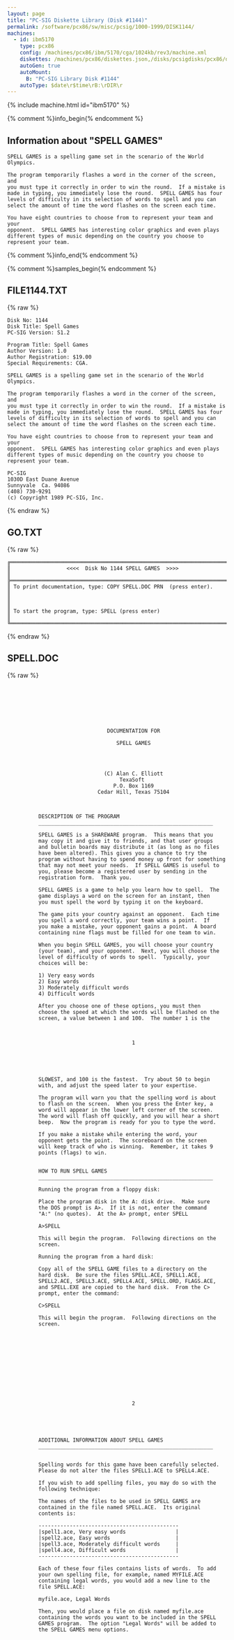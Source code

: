 ```yaml
---
layout: page
title: "PC-SIG Diskette Library (Disk #1144)"
permalink: /software/pcx86/sw/misc/pcsig/1000-1999/DISK1144/
machines:
  - id: ibm5170
    type: pcx86
    config: /machines/pcx86/ibm/5170/cga/1024kb/rev3/machine.xml
    diskettes: /machines/pcx86/diskettes.json,/disks/pcsigdisks/pcx86/diskettes.json
    autoGen: true
    autoMount:
      B: "PC-SIG Library Disk #1144"
    autoType: $date\r$time\rB:\rDIR\r
---
```


{% include machine.html id="ibm5170" %}

{% comment %}info_begin{% endcomment %}

## Information about "SPELL GAMES"

    SPELL GAMES is a spelling game set in the scenario of the World
    Olympics.
    
    The program temporarily flashes a word in the corner of the screen, and
    you must type it correctly in order to win the round.  If a mistake is
    made in typing, you immediately lose the round.  SPELL GAMES has four
    levels of difficulty in its selection of words to spell and you can
    select the amount of time the word flashes on the screen each time.
    
    You have eight countries to choose from to represent your team and your
    opponent.  SPELL GAMES has interesting color graphics and even plays
    different types of music depending on the country you choose to
    represent your team.
{% comment %}info_end{% endcomment %}

{% comment %}samples_begin{% endcomment %}

## FILE1144.TXT

{% raw %}
```
Disk No: 1144                                                           
Disk Title: Spell Games                                                 
PC-SIG Version: S1.2                                                    
                                                                        
Program Title: Spell Games                                              
Author Version: 1.0                                                     
Author Registration: $19.00                                             
Special Requirements: CGA.                                              
                                                                        
SPELL GAMES is a spelling game set in the scenario of the World         
Olympics.                                                               
                                                                        
The program temporarily flashes a word in the corner of the screen, and 
you must type it correctly in order to win the round.  If a mistake is  
made in typing, you immediately lose the round.  SPELL GAMES has four   
levels of difficulty in its selection of words to spell and you can     
select the amount of time the word flashes on the screen each time.     
                                                                        
You have eight countries to choose from to represent your team and your 
opponent.  SPELL GAMES has interesting color graphics and even plays    
different types of music depending on the country you choose to         
represent your team.                                                    
                                                                        
PC-SIG                                                                  
1030D East Duane Avenue                                                 
Sunnyvale  Ca. 94086                                                    
(408) 730-9291                                                          
(c) Copyright 1989 PC-SIG, Inc.                                         
```
{% endraw %}

## GO.TXT

{% raw %}
```
╔═════════════════════════════════════════════════════════════════════════╗
║                  <<<<  Disk No 1144 SPELL GAMES  >>>>                   ║
╠═════════════════════════════════════════════════════════════════════════╣
║ To print documentation, type: COPY SPELL.DOC PRN  (press enter).        ║
║                                                                         ║
║ To start the program, type: SPELL (press enter)                         ║
╚═════════════════════════════════════════════════════════════════════════╝
```
{% endraw %}

## SPELL.DOC

{% raw %}
```







                                DOCUMENTATION FOR

                                   SPELL GAMES




                               (C) Alan C. Elliott
                                    TexaSoft
                                  P.O. Box 1169
                             Cedar Hill, Texas 75104



          DESCRIPTION OF THE PROGRAM
          ________________________________________________________

          SPELL GAMES is a SHAREWARE program.  This means that you
          may copy it and give it to friends, and that user groups
          and bulletin boards may distribute it (as long as no files
          have been altered). This gives you a chance to try the
          program without having to spend money up front for something
          that may not meet your needs.  If SPELL GAMES is useful to
          you, please become a registered user by sending in the
          registration form.  Thank you.

          SPELL GAMES is a game to help you learn how to spell.  The
          game displays a word on the screen for an instant, then
          you must spell the word by typing it on the keyboard.

          The game pits your country against an opponent.  Each time
          you spell a word correctly, your team wins a point.  If
          you make a mistake, your opponent gains a point.  A board
          containing nine flags must be filled for one team to win.

          When you begin SPELL GAMES, you will choose your country
          (your team), and your opponent.  Next, you will choose the
          level of difficulty of words to spell.  Typically, your
          choices will be:

          1) Very easy words
          2) Easy words
          3) Moderately difficult words
          4) Difficult words

          After you choose one of these options, you must then
          choose the speed at which the words will be flashed on the
          screen, a value between 1 and 100.  The number 1 is the



                                        1





          SLOWEST, and 100 is the fastest.  Try about 50 to begin
          with, and adjust the speed later to your expertise.

          The program will warn you that the spelling word is about
          to flash on the screen.  When you press the Enter key, a
          word will appear in the lower left corner of the screen.
          The word will flash off quickly, and you will hear a short
          beep.  Now the program is ready for you to type the word.

          If you make a mistake while entering the word, your
          opponent gets the point.  The scoreboard on the screen
          will keep track of who is winning.  Remember, it takes 9
          points (flags) to win.


          HOW TO RUN SPELL GAMES
          ________________________________________________________

          Running the program from a floppy disk:

          Place the program disk in the A: disk drive.  Make sure
          the DOS prompt is A>.  If it is not, enter the command
          "A:" (no quotes).  At the A> prompt, enter SPELL

          A>SPELL

          This will begin the program.  Following directions on the
          screen.

          Running the program from a hard disk:

          Copy all of the SPELL GAME files to a directory on the
          hard disk.  Be sure the files SPELL.ACE, SPELL1.ACE,
          SPELL2.ACE, SPELL3.ACE, SPELL4.ACE, SPELL.ORD, FLAGS.ACE,
          and SPELL.EXE are copied to the hard disk.  From the C>
          prompt, enter the command:

          C>SPELL

          This will begin the program.  Following directions on the
          screen.












                                        2





          ADDITIONAL INFORMATION ABOUT SPELL GAMES
          ________________________________________________________


          Spelling words for this game have been carefully selected.
          Please do not alter the files SPELL1.ACE to SPELL4.ACE.

          If you wish to add spelling files, you may do so with the
          following technique:

          The names of the files to be used in SPELL GAMES are
          contained in the file named SPELL.ACE.  Its original
          contents is:

          ---------------------------------------------
          |spell1.ace, Very easy words                |
          |spell2.ace, Easy words                     |
          |spell3.ace, Moderately difficult words     |
          |spell4.ace, Difficult words                |
          ---------------------------------------------

          Each of these four files contains lists of words.  To add
          your own spelling file, for example, named MYFILE.ACE
          containing legal words, you would add a new line to the
          file SPELL.ACE:

          myfile.ace, Legal Words

          Then, you would place a file on disk named myfile.ace
          containing the words you want to be included in the SPELL
          GAMES program.  The option "Legal Words" will be added to
          the SPELL GAMES menu options.





















                                        3





          REGISTRATION INFORMATION FOR SPELL GAMES
          ________________________________________________________

          By becoming a registered user, you not only help promote
          Shareware, you will also receive a disk the latest copy of
          SPELL GAMES and other programs from TexaSoft.


          Registration for SPELL GAMES ($19)           $____________
          Includes disk of other programs.

          Texas Residents add 7%  sales tax            $____________

          Add $2.00 Postage and Handling or
          PO, COD, Rush: add $4, Overseas add $5.00    $____________

          TOTAL ENCLOSED                               $
                                                        ============
          Payment method:check one
          _____ Check or M.O.         _____ Credit Card (MC or VISA)
          ------------------------------------------------------------
          IF CREDIT CARD:

          Name on Card:_____________________________________________

          Type Card is __________________  Exp Date is:_____________

          Card Number is:___________________________________________

          Authorized Signature:_____________________________________
          -----------------------------------------------------------

          Mail order to:____________________________________________

          Address:__________________________________________________

          City:___________________ St_______ ZIP ___________________

          Phone (    )______________________________________________
          -----------------------------------------------------------
          Where did you get SPELL GAMES?_____________________________
          -----------------------------------------------------------
          Please mail to:TexaSoft, Post Office Box 1169, Cedar Hill,
          Texas 75104. Thanks.  Phone orders call 214-291-2115.

                                   MAIL TODAY!






                                        4

```
{% endraw %}

{% comment %}samples_end{% endcomment %}

### Directory of PC-SIG Library Disk #1144

     Volume in drive A has no label
     Directory of A:\

    FILE1144 TXT      2073   2-15-90   7:10p
    GO       BAT        38   9-30-88   4:16p
    GO       TXT       540   1-01-80  12:42a
    SPELL    ACE       128   1-01-90  12:04p
    SPELL    DOC      7320   1-01-90  12:04p
    SPELL    EXE     83971   1-01-90  12:04p
    SPELL    FLA      8960   1-01-90  12:05p
    SPELL    ORD      1946   1-01-90  12:04p
    SPELL1   ACE      2358   1-01-90  12:04p
    SPELL2   ACE      3456   1-01-90  12:04p
    SPELL3   ACE      3712   1-01-90  12:04p
    SPELL4   ACE      8832   1-01-90  12:04p
           12 file(s)     123334 bytes
                           32768 bytes free
